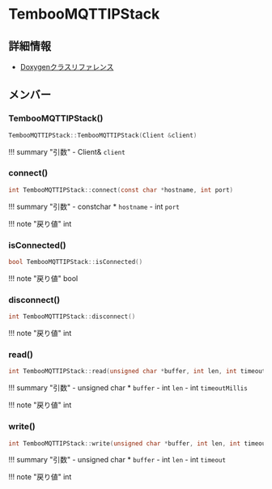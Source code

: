# TembooMQTTIPStack



## 詳細情報

- [Doxygenクラスリファレンス](https://lang-ship.com/reference/Arduino/latest/class_temboo_m_q_t_t_i_p_stack.html)

## メンバー

### TembooMQTTIPStack()



```c
TembooMQTTIPStack::TembooMQTTIPStack(Client &client)
```

!!! summary "引数"
	- Client& `client` 



### connect()



```c
int TembooMQTTIPStack::connect(const char *hostname, int port)
```

!!! summary "引数"
	- constchar * `hostname` 
	- int `port` 

!!! note "戻り値"
	int



### isConnected()



```c
bool TembooMQTTIPStack::isConnected()
```

!!! note "戻り値"
	bool



### disconnect()



```c
int TembooMQTTIPStack::disconnect()
```

!!! note "戻り値"
	int



### read()



```c
int TembooMQTTIPStack::read(unsigned char *buffer, int len, int timeoutMillis)
```

!!! summary "引数"
	- unsigned char * `buffer` 
	- int `len` 
	- int `timeoutMillis` 

!!! note "戻り値"
	int



### write()



```c
int TembooMQTTIPStack::write(unsigned char *buffer, int len, int timeout)
```

!!! summary "引数"
	- unsigned char * `buffer` 
	- int `len` 
	- int `timeout` 

!!! note "戻り値"
	int



